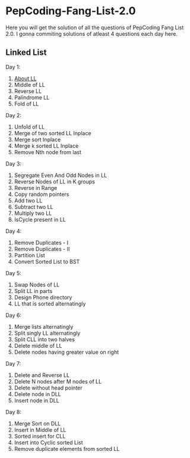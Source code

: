 # PepCoding-Fang-List-2.0

Here you will get the solution of all the questions of PepCoding Fang List 2.0. I gonna commiting solutions of atleast 4 questions each day here. 


## Linked List
Day 1:<br>
   1. [About LL](https://www.pepcoding.com/resources/online-java-foundation/linked-lists/linked_list_introduction%20/topic)
   2. Middle of LL
   3. Reverse LL 
   4. Palindrome LL
   5. Fold of LL

Day 2:<br>
   1. Unfold of LL
   2. Merge of two sorted LL Inplace
   3. Merge sort Inplace
   4. Merge k sorted LL Inplace 
   5. Remove Nth node from last 

Day 3:<br>
   1. Segregate Even And Odd Nodes in LL
   2. Reverse Nodes of LL in K groups
   3. Reverse in Range
   4. Copy random pointers
   5. Add two LL
   6. Subtract two LL
   7. Multiply two LL
   8. IsCycle present in LL

Day 4:<br>
   1. Remove Duplicates - I
   2. Remove Duplicates - II
   3. Partition List
   4. Convert Sorted List to BST

Day 5: <br>
   1. Swap Nodes of LL
   2. Split LL in parts
   3. Design Phone directory
   4. LL that is sorted alternatingly
   
Day 6: <br>
   1. Merge lists alternatingly
   2. Split singly LL alternatingly
   3. Split CLL into two halves
   4. Delete middle of LL
   5. Delete nodes having greater value on right

Day 7: <br>
   1. Delete and Reverse LL
   2. Delete N nodes after M nodes of LL
   3. Delete without head pointer
   4. Delete node in DLL
   5. Insert node in DLL

Day 8: <br>
   1. Merge Sort on DLL
   2. Insert in Middle of LL
   3. Sorted insert for CLL
   4. Insert into Cyclic sorted List
   5. Remove duplicate elements from sorted LL

